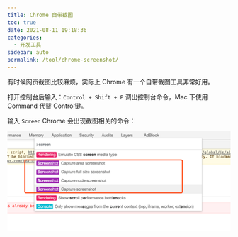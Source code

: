 ```yaml
---
title: Chrome 自带截图
toc: true
date: 2021-08-11 19:18:36
categories: 
  - 开发工具
sidebar: auto
permalink: /tool/chrome-screenshot/
---
```


有时候网页截图比较麻烦，实际上 Chrome 有一个自带截图工具非常好用。


打开控制台后输入：`Control + Shift + P` 调出控制台命令，Mac 下使用 Command 代替 Control键。

输入 `Screen` Chrome 会出现截图相关的命令：

![image-20200315160324484](./chrome-screenshot/image-20200315160324484.png)
